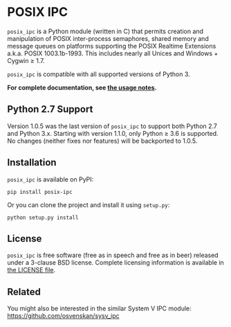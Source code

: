 # POSIX IPC

`posix_ipc` is a Python module (written in C) that permits creation and manipulation of POSIX inter-process semaphores, shared memory and message queues on platforms supporting the POSIX Realtime Extensions a.k.a. POSIX 1003.1b-1993. This includes nearly all Unices and Windows + Cygwin ≥ 1.7.

`posix_ipc` is compatible with all supported versions of Python 3.

**For complete documentation, see [the usage notes](USAGE.md).**

## Python 2.7 Support

Version 1.0.5 was the last version of `posix_ipc` to support both Python 2.7 and Python 3.x. Starting with version 1.1.0, only Python ≥ 3.6 is supported. No changes (neither fixes nor features) will be backported to 1.0.5.

## Installation

`posix_ipc` is available on PyPI:

`pip install posix-ipc`

Or you can clone the project and install it using `setup.py`:

`python setup.py install`

## License

`posix_ipc` is free software (free as in speech and free as in beer) released under a 3-clause BSD license. Complete licensing information is available in [the LICENSE file](LICENSE).

## Related

You might also be interested in the similar System V IPC module: https://github.com/osvenskan/sysv_ipc
